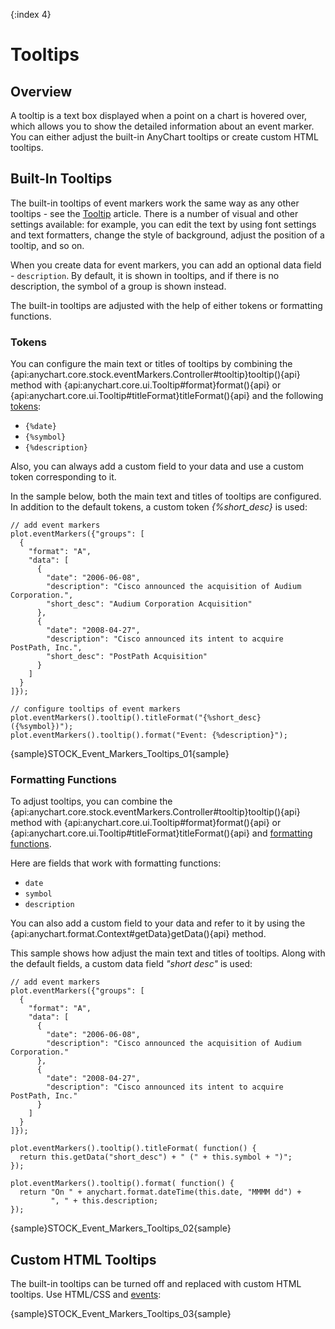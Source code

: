 {:index 4}

# Tooltips

## Overview

A tooltip is a text box displayed when a point on a chart is hovered over, which allows you to show the detailed information about an event marker. You can either adjust the built-in AnyChart tooltips or create custom HTML tooltips.


## Built-In Tooltips

The built-in tooltips of event markers work the same way as any other tooltips - see the [Tooltip](../../Common_Settings/Tooltip) article. There is a number of visual and other settings available: for example, you can edit the text by using font settings and text formatters, change the style of background, adjust the position of a tooltip, and so on.

When you create data for event markers, you can add an optional data field - `description`. By default, it is shown in tooltips, and if there is no description, the symbol of a group is shown instead.

The built-in tooltips are adjusted with the help of either tokens or formatting functions.

### Tokens

You can configure the main text or titles of tooltips by combining the {api:anychart.core.stock.eventMarkers.Controller#tooltip}tooltip(){api} method with {api:anychart.core.ui.Tooltip#format}format(){api} or {api:anychart.core.ui.Tooltip#titleFormat}titleFormat(){api} and the following [tokens](../../Common_Settings/Text_Formatters#string_tokens):

* `{%date}`
* `{%symbol}`
* `{%description}`

Also, you can always add a custom field to your data and use a custom token corresponding to it.

In the sample below, both the main text and titles of tooltips are configured. In addition to the default tokens, a custom token *{%short_desc}* is used:

```
// add event markers
plot.eventMarkers({"groups": [
  {
    "format": "A",
    "data": [
      {
        "date": "2006-06-08",
        "description": "Cisco announced the acquisition of Audium Corporation.",
        "short_desc": "Audium Corporation Acquisition"
      },
      {
        "date": "2008-04-27",
        "description": "Cisco announced its intent to acquire PostPath, Inc.",
        "short_desc": "PostPath Acquisition"
      }
    ]
  }
]});

// configure tooltips of event markers
plot.eventMarkers().tooltip().titleFormat("{%short_desc} ({%symbol})");
plot.eventMarkers().tooltip().format("Event: {%description}");
```

{sample}STOCK\_Event\_Markers\_Tooltips\_01{sample}

### Formatting Functions

To adjust tooltips, you can combine the {api:anychart.core.stock.eventMarkers.Controller#tooltip}tooltip(){api} method with {api:anychart.core.ui.Tooltip#format}format(){api} or {api:anychart.core.ui.Tooltip#titleFormat}titleFormat(){api} and [formatting functions](../../Common_Settings/Text_Formatters#formatting_functions).

Here are fields that work with formatting functions: 

* `date`
* `symbol`
* `description`

You can also add a custom field to your data and refer to it by using the {api:anychart.format.Context#getData}getData(){api} method.

This sample shows how adjust the main text and titles of tooltips. Along with the default fields, a custom data field *"short desc"* is used:

```
// add event markers
plot.eventMarkers({"groups": [
  {
    "format": "A",
    "data": [
      {
        "date": "2006-06-08",
        "description": "Cisco announced the acquisition of Audium Corporation."
      },
      {
        "date": "2008-04-27",
        "description": "Cisco announced its intent to acquire PostPath, Inc."
      }
    ]
  }
]});

plot.eventMarkers().tooltip().titleFormat( function() {
  return this.getData("short_desc") + " (" + this.symbol + ")";
});

plot.eventMarkers().tooltip().format( function() {
  return "On " + anychart.format.dateTime(this.date, "MMMM dd") +
         ", " + this.description;
});
```

{sample}STOCK\_Event\_Markers\_Tooltips\_02{sample}

## Custom HTML Tooltips

The built-in tooltips can be turned off and replaced with custom HTML tooltips. Use HTML/CSS and [events](Events):

{sample}STOCK\_Event\_Markers\_Tooltips\_03{sample}